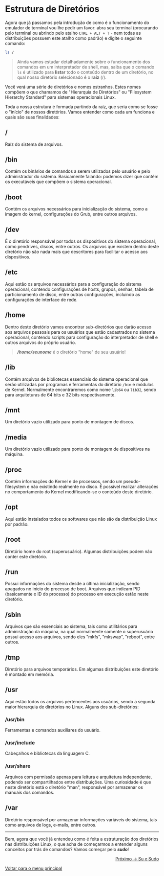 # Estrutura de Diretórios

Agora que já passamos pela introdução de como é o funcionamento do emulador de terminal vou lhe pedir um favor: abra seu terminal (procurando pelo terminal ou abrindo pelo atalho `CTRL + ALT + T` - nem todas as distribuições possuem este atalho como padrão) e digite o seguinte comando:
```sh
ls /
```
> Ainda vamos estudar detalhadamente sobre o funcionamento dos comandos em um interpretador de shell, mas, saiba que o comando `ls` é utilizado para **listar** todo o conteúdo dentro de um diretório, no qual nosso diretório selecionado é o **raíz** (/).

Você verá uma série de diretórios e nomes estranhos. Estes nomes compõem o que chamamos de "Hierarquia de Diretórios" ou "Filesystem Hierarchy Standard" para sistemas operacionais Linux. 

Toda a nossa estrutura é formada partindo da raíz, que seria como se fosse o "início" de nossos diretórios. Vamos entender como cada um funciona e quais são suas finalidades:

## /

Raíz do sistema de arquivos.

## /bin

Contém os binários de comandos a serem utilizados pelo usuário e pelo administrador do sistema. Basicamente falando: podemos dizer que contém os executáveis que compõem o sistema operacional.

## /boot

Contém os arquivos necessários para inicialização do sistema, como a imagem do kernel, configurações do Grub, entre outros arquivos.

## /dev

É o diretório responsável por todos os dispositivos do sistema operacional, como pendrives, discos, entre outros. Os arquivos que existem dentro deste diretório não são nada mais que descritores para facilitar o acesso aos dispositivos.

## /etc 

Aqui estão os arquivos necessários para a configuração do sistema operacional, contendo configurações de hosts, grupos, senhas, tabela de particionamento de disco, entre outras configurações, incluindo as configurações de interface de rede.

## /home

Dentro deste diretório vamos encontrar sub-diretórios que darão acesso aos arquivos pessoais para os usuários que estão cadastrados no sistema operacional, contendo scripts para configuração do interpretador de shell e outros arquivos do próprio usuário. 
> ***/home/seunome*** é o diretório "home" de seu usuário!

## /lib

Contém arquivos de bibliotecas essenciais do sistema operacional que serão utilizadas por programas e ferramentas do diretório ```/bin``` e módulos de Kernel. Normalmente encontraremos como nome ```lib64``` ou ```lib32```, sendo para arquiteturas de  64 bits e 32 bits respectivamente.

## /mnt

Um diretório vazio utilizado para ponto de montagem de discos.

## /media

Um diretório vazio utilizado para ponto de montagem de dispositivos na máquina.

## /proc

Contém informações do Kernel e de processos, sendo um pseudo-filesystem e não existindo realmente no disco. É possível realizar alterações no comportamento do Kernel modificando-se o conteúdo deste diretório.

## /opt

Aqui estão instalados todos os softwares que não são da distribuição Linux por padrão.

## /root

Diretório home do root (superusuário). Algumas distribuições podem não conter este diretório.

## /run

Possui informações do sistema desde a última inicialização, sendo apagados no início do processo de boot. Arquivos que indicam PID (basicamente o ID do processo) do processo em execução estão neste diretório.

## /sbin

Arquivos que são essenciais ao sistema, tais como utilitários para administração da máquina, na qual normalmente somente o superusuário possui acesso aos arquivos, sendo eles "mkfs", "mkswap", "reboot", entre outros.

## /tmp

Diretório para arquivos temporários. Em algumas distribuições este diretório é montado em memória.

## /usr

Aqui estão todos os arquivos pertencentes aos usuários, sendo a segunda maior hierarquia de diretórios no Linux. Alguns dos sub-diretórios:

### /usr/bin

Ferramentas e comandos auxiliares do usuário.

### /usr/include

Cabeçalhos e bibliotecas da linguagem C.

### /usr/share

Arquivos com permissão apenas para leitura e arquitetura independente, podendo ser compartilhados entre distribuições. Uma curiosidade é que neste diretório está o diretório "man", responsável por armazenar os manuais dos comandos.

## /var

Diretório responsável por armazenar informações variáveis do sistema, tais como arquivos de logs, e-mails, entre outros.

---

Bem, agora que você já entendeu como é feita a estruturação dos diretórios nas distribuições Linux, o que acha de começarmos a entender alguns conceitos por trás de comandos? Vamos começar pelo ***sudo***!

<p align="right">
  <a href="https://github.com/lanjoni/lpi4noobs/blob/main/content/conceitos/sudo.md">Próximo -> Su e Sudo</a>
</p>

<p align="left">
  <a href="https://github.com/lanjoni/lpi4noobs#roadmap">Voltar para o menu principal</a>
</p>
